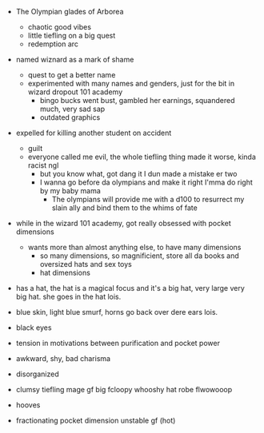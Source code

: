 - The Olympian glades of Arborea
	- chaotic good vibes
	- little tiefling on a big quest
	- redemption arc

- named wiznard as a mark of shame
	- quest to get a better name
	- experimented with many names and genders, just for the bit in wizard dropout 101 academy
		- bingo bucks went bust, gambled her earnings, squandered much, very sad sap
		- outdated graphics

- expelled for killing another student on accident
	- guilt
	- everyone called me evil, the whole tiefling thing made it worse, kinda racist ngl
		- but you know what, got dang it I dun made a mistake er two
		- I wanna go before da olympians and make it right I'mma do right by my baby mama
			- The olympians will provide me with a d100 to resurrect my slain ally and bind them to the whims of fate

- while in the wizard 101 academy, got really obsessed with pocket dimensions
	- wants more than almost anything else, to have many dimensions
		- so many dimensions, so magnificient, store all da books and oversized hats and sex toys
		- hat dimensions

- has a hat, the hat is a magical focus and it's a big hat, very large very big hat. she goes in the hat lois.
- blue skin, light blue smurf, horns go back over dere ears lois.
- black eyes
- tension in motivations between purification and pocket power
- awkward, shy, bad charisma
- disorganized
- clumsy tiefling mage gf big fcloopy whooshy hat robe flwowooop
- hooves
- fractionating pocket dimension unstable gf (hot)